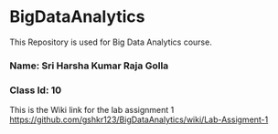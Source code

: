 # BigDataAnalytics
This Repository is used for Big Data Analytics course.

### Name: Sri Harsha Kumar Raja Golla
### Class Id: 10

This is the Wiki link for the lab assignment 1
https://github.com/gshkr123/BigDataAnalytics/wiki/Lab-Assigment-1
